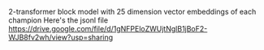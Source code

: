 2-transformer block model with 25 dimension vector embeddings of each champion
Here's the jsonl file https://drive.google.com/file/d/1gNFPEloZWUjtNglB1jBoF2-WJB8fv2wh/view?usp=sharing
